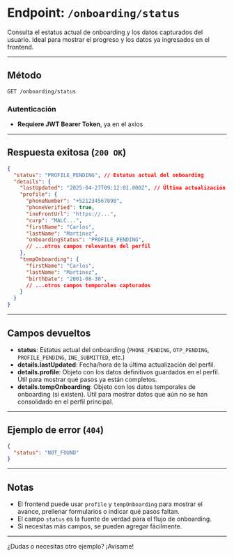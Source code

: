 # Endpoint: `/onboarding/status`

Consulta el estatus actual de onboarding y los datos capturados del usuario. Ideal para mostrar el progreso y los datos ya ingresados en el frontend.

---

## Método

```
GET /onboarding/status
```

### Autenticación
- **Requiere JWT Bearer Token**, ya en el axios

---

## Respuesta exitosa (`200 OK`)

```json
{
  "status": "PROFILE_PENDING", // Estatus actual del onboarding
  "details": {
    "lastUpdated": "2025-04-27T09:12:01.000Z", // Última actualización del perfil
    "profile": {
      "phoneNumber": "+521234567890",
      "phoneVerified": true,
      "ineFrontUrl": "https://...",
      "curp": "MALC...",
      "firstName": "Carlos",
      "lastName": "Martinez",
      "onboardingStatus": "PROFILE_PENDING",
      // ...otros campos relevantes del perfil
    },
    "tempOnboarding": {
      "firstName": "Carlos",
      "lastName": "Martinez",
      "birthDate": "2001-08-30",
      // ...otros campos temporales capturados
    }
  }
}
```

---

## Campos devueltos

- **status**: Estatus actual del onboarding (`PHONE_PENDING`, `OTP_PENDING`, `PROFILE_PENDING`, `INE_SUBMITTED`, etc.)
- **details.lastUpdated**: Fecha/hora de la última actualización del perfil.
- **details.profile**: Objeto con los datos definitivos guardados en el perfil. Útil para mostrar qué pasos ya están completos.
- **details.tempOnboarding**: Objeto con los datos temporales de onboarding (si existen). Útil para mostrar datos que aún no se han consolidado en el perfil principal.

---

## Ejemplo de error (`404`)

```json
{
  "status": "NOT_FOUND"
}
```

---

## Notas
- El frontend puede usar `profile` y `tempOnboarding` para mostrar el avance, prellenar formularios o indicar qué pasos faltan.
- El campo `status` es la fuente de verdad para el flujo de onboarding.
- Si necesitas más campos, se pueden agregar fácilmente.

---

¿Dudas o necesitas otro ejemplo? ¡Avísame!
